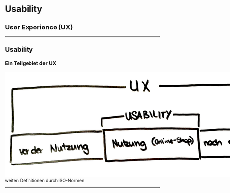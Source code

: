 <style>
section{
font-size: 70%;
}
</style>

# Usability #
## User Experience (UX) ##

---

## Usability ## 
### Ein Teilgebiet der UX ###

<img src="images/ux-usability-overview.jpg" alt="ux-usability-overview" style="max-width: 1000px;"/>

<div class="next">weiter: Definitionen durch ISO-Normen</div>

---

##  ##